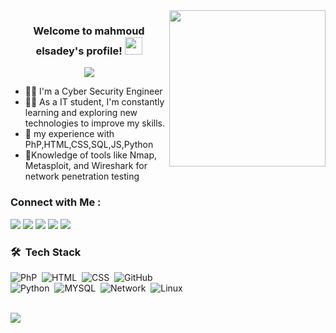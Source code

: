
<img width="250" align="right" src="https://media2.giphy.com/media/l0IyeheChYxx2byDu/giphy.gif?cid=ecf05e47n0l7pncpqfez9hk3sfkqztngf5fbmd88ezrjowh2&ep=v1_gifs_search&rid=giphy.gif&ct=g">

<h3 align="center">
  Welcome to mahmoud elsadey's profile!
  <img src="https://media.giphy.com/media/hvRJCLFzcasrR4ia7z/giphy.gif" width="28">
</h3>

<!-- Typing SVG by DenverCoder1 - https://github.com/DenverCoder1/readme-typing-svg -->
<p align="center">
 <a href="https://github.com/DenverCoder1/readme-typing-svg"><img src="https://readme-typing-svg.herokuapp.com/?lines=Cyber-Security;web%20Penetration%20Testing;Always%20learning%20new%20things&font=Fira%20Code&center=true&width=440&height=45&color=f75c7e&vCenter=true&size=22"></a>
</p> 

- 👨‍💻 I'm a Cyber Security Engineer 
- 👨‍💻 As a IT student, I'm constantly learning and exploring new technologies to improve my skills.
- 💬 my experience with PhP,HTML,CSS,SQL,JS,Python
- 💬Knowledge of tools like Nmap, Metasploit, and Wireshark for network penetration testing

### Connect with Me :

<a href="https://www.linkedin.com/in/mahmoud-elsadey-291003260" target="_blank"><img src="https://img.shields.io/badge/-Mahmoud%20Elsadey-0077B5?style=for-the-badge&logo=Linkedin&logoColor=black"/></a>
<a href="https://t.me/MMHR0045" target="_blank"><img src="https://img.shields.io/badge/-Mahmoud%20Elsadey-0077B5?style=for-the-badge&logo=Telegram&logoColor=black"/></a>
<a href="https://www.facebook.com/mahmoudelsawy0045/" target="_blank"><img src="https://img.shields.io/badge/-Mahmoud%20Elsadey-0077B5?style=for-the-badge&logo=Facebook&logoColor=black"/></a>
<a href="https://twitter.com/MahmoudElsadey0" target="_blank"><img src="https://img.shields.io/badge/-Mahmoud%20Elsadey-0077B5?style=for-the-badge&logo=Twitter&logoColor=black"/></a>
<a href="[https://twitter.com/MahmoudElsadey0](https://tryhackme.com/p/mahmoudelsadey56)" target="_blank"><img src="https://img.shields.io/badge/-Mahmoud%20Elsadey-0077B5?style=for-the-badge&logo=Twitter&logoColor=black"/></a>




### 🛠 &nbsp;Tech Stack
![PhP](https://img.shields.io/badge/-JavaScript-05122A?style=flat&logo=javascript)&nbsp;
![HTML](https://img.shields.io/badge/-HTML-05122A?style=flat&logo=HTML5)&nbsp;
![CSS](https://img.shields.io/badge/-CSS-05122A?style=flat&logo=CSS3&logoColor=1572B6)&nbsp;
![GitHub](https://img.shields.io/badge/-GitHub-05122A?style=flat&logo=github)&nbsp; <br>
![Python](https://img.shields.io/badge/-Python%20-05122A?style=flat&logo=python)&nbsp;
![MYSQL](https://img.shields.io/badge/-MYSQL%20-05122A?style=flat&logo=MYSQL)&nbsp;
![Network](https://img.shields.io/badge/-Network%20-05122A?style=flat&logo=Network)&nbsp;
![Linux](https://img.shields.io/badge/-Linux%20-05122A?style=flat&logo=Linux)&nbsp;





<br>
<a href="https://komarev.com/ghpvc/?username=mahmoudelsadey&style=for-the-badge">
    <img src="https://komarev.com/ghpvc/?username=mahmoudelsadey&style=for-the-badge">
</a>
